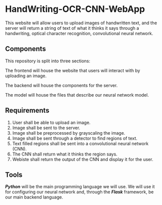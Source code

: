 # HandWriting-OCR-CNN-WebApp
This website will allow users to upload images of handwritten text, and the server will return a string of text of what it thinks it says through a handwriting, optical character recognition, convolutional neural network.

## Components
This repository is split into three sections:

The frontend will house the website that users will interact with by uploading an image.

The backend will house the components for the server.

The model will house the files that describe our neural network model.

## Requirements
1) User shall be able to upload an image.
2) Image shall be sent to the server.
3) Image shall be preprocessed by grayscaling the image.
4) Image shall be sent through a detector to find regions of text.
5) Text filled regions shall be sent into a convolutional neural network (CNN).
6) The CNN shall return what it thinks the region says.
7) Webiste shall return the output of the CNN and display it for the user. 

## Tools
**_Python_** will be the main programming language we will use. We will use it for configuring our neural network and, through the **_Flask_** framework, be our main backend language.


